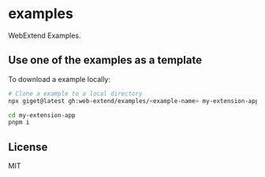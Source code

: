 # examples

WebExtend Examples.

## Use one of the examples as a template

To download a example locally:

```bash
# Clone a example to a local directory
npx giget@latest gh:web-extend/examples/<example-name> my-extension-app

cd my-extension-app
pnpm i
```

## License

MIT
